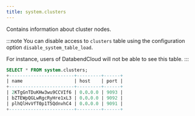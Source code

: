```yaml
---
title: system.clusters
---
```


Contains information about cluster nodes.

:::note 
You can disable access to `clusters` table using the configuration option `disable_system_table_load`.

For instance, users of DatabendCloud will not be able to see this table. 
:::

```sql
SELECT * FROM system.clusters;
+------------------------+---------+------+
| name                   | host    | port |
+------------------------+---------+------+
| 2KTgGnTDuKHw3wu9CCVIf6 | 0.0.0.0 | 9093 |
| bZTEWpQGLwRgcRyHre1xL3 | 0.0.0.0 | 9092 |
| plhQlHvVfT0p1T5QdnvhC4 | 0.0.0.0 | 9091 |
+------------------------+---------+------+
```